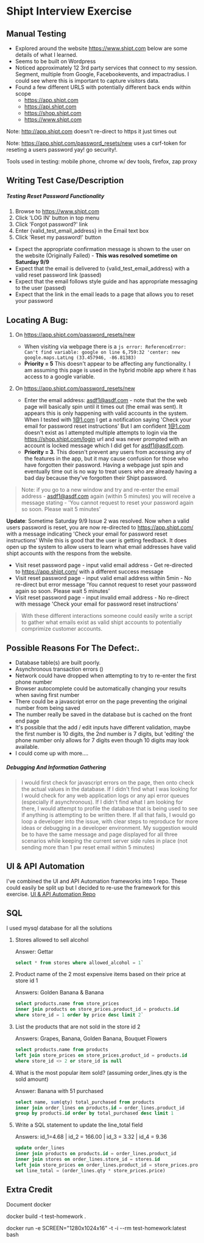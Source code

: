 # Shipt Interview Exercise

## Manual Testing

* Explored around the website https://www.shipt.com below are some details of what I learned.
* Seems to be built on Wordpress
* Noticed approximately 12 3rd party services that connect to my session. Segment, multiple from Google, Facebookevents, and impactradius. I could see where this is important to capture visitors data.
* Found a few different URLS with potentially different back ends within scope
    * https://app.shipt.com
    * https://api.shipt.com
    * https://shop.shipt.com
    * https://www.shipt.com

Note: http://app.shipt.com doesn't re-direct to https it just times out

Note: https://app.shipt.com/password_resets/new uses a csrf-token for reseting a users password yay! go security!.

Tools used in testing: mobile phone, chrome w/ dev tools, firefox, zap proxy

## Writing Test Case/Description
##### Testing Reset Password Functionality
1. Browse to https://www.shipt.com
2. Click 'LOG IN' button in top menu
3. Click 'Forgot password?' link
4. Enter {valid_test_email_address} in the Email text box
5. Click 'Reset my password!' button

* Expect the appropriate confirmation message is shown to the user on the website (Originally Failed) - **This was resolved sometime on Saturday 9/9**
* Expect that the email is delivered to {valid_test_email_address} with a valid reset password link (passed)
* Expect that the email follows style guide and has appropriate messaging to the user (passed)
* Expect that the link in the email leads to a page that allows you to reset your password


## Locating A Bug:
1.  On https://app.shipt.com/password_resets/new
    * When visiting via webpage there is a `js error: ReferenceError: Can't find variable: google on line 6,759:32 'center: new google.maps.LatLng (33.457946, -86.81383)`
    * **Priority = 5**  This doesn't appear to be affecting any functionality. I am assuming this page is used in the hybrid mobile app where it has access to a google variable.

1. On https://app.shipt.com/password_resets/new
    * Enter the email address: asdf1@asdf.com - note that the the web page will basically spin until it times out (the email was sent). It appears this is only happening with valid accounts in the system.  When I tested with 1@1.com I get a notification saying 'Check your email for password reset instructions' But I am confident 1@1.com doesn't exist as I attempted multiple attempts to login via the https://shop.shipt.com/login url and was never prompted with an account is locked message which I did get for asdf1@asdf.com.
    * **Priority = 3**. This doesn't prevent any users from accessing any of the features in the app, but it may cause confusion for those who have forgotten their password. Having a webpage just spin and eventually time out is no way to treat users who are already having a bad day because they've forgotten their Shipt password.

> Note: if you go to a new window and try and re-enter the email address - asdf1@asdf.com again (within 5 minutes) you will receive a message stating - 'You cannot request to reset your password again so soon. Please wait 5 minutes'

**Update**: Sometime Saturday 9/9 Issue 2 was resolved. Now when a valid users password is reset, you are now re-directed to https://app.shipt.com/ with a message indicating 'Check your email for password reset instructions'
While this is good that the user is getting feedback. It does open up the system to allow users to learn what email addresses have valid shipt accounts with the respons from the website.
* Visit reset password page - input valid email address - Get re-directed to https://app.shipt.com/ with a different success message
* Visit reset password page - input valid email address within 5min - No re-direct but error message 'You cannot request to reset your password again so soon. Please wait 5 minutes'
* Visit reset password page - input invalid email address - No re-direct with message 'Check your email for password reset instructions'
> With these different interactions someone could easily write a script to gather what emails exist as valid shipt accounts to potentially comprimize customer accounts.


## Possible Reasons For The Defect:.
* Database table(s) are built poorly.
* Asynchronous transaction errors ()
* Network could have dropped when attempting to try to re-enter the first phone number
* Browser autocomplete could be automatically changing your results when saving first number
* There could be a javascript error on the page preventing the original number from being saved
* The number really be saved in the database but is cached on the front end page
* It's possible that the add / edit inputs have different validation, maybe the first number is 10 digits, the 2nd number is 7 digits, but 'editing' the phone number only allows for 7 digits even though 10 digits may look available.
* I could come up with more....

##### Debugging And Information Gathering
> I would first check for javascript errors on the page, then onto check the actual values in the database. If I didn't find what I was looking for I would check for any web application logs or any api error queues (especially if asynchronous). If I didn't find what I am looking for there, I would attempt to profile the database that is being used to see if anything is attempting to be written there. If all that fails, I would go loop a developer into the issue, with clear steps to reproduce for more ideas or debugging in a developer environment. My suggestion would be to have the same message and page displayed for all three scenarios while keeping the current server side rules in place (not sending more than 1 pw reset email within 5 minutes)

## UI & API Automation
I've combined the UI and API Automation frameworks into 1 repo. These could easily be split up but I decided to re-use the framework for this exercise.
[UI & API Automation Repo](https://github.com/utchbe/THREE-LITTLE-PIGS/tree/master/test_automation)

## SQL

I used mysql database for all the solutions

1. Stores allowed to sell alcohol

    Answer: Gettar
    ```sql
    select * from stores where allowed_alcohol = 1`
    ```
1. Product name of the 2 most expensive items based on their price at store id 1

    Answers: Golden Banana & Banana
    ```sql
    select products.name from store_prices
    inner join products on store_prices.product_id = products.id
    where store_id = 1 order by price desc limit 2`
    ```

1. List the products that are not sold in the store id 2

    Answers: Grapes, Banana, Golden Banana, Bouquet Flowers
    ```sql
    select products.name from products
    left join store_prices on store_prices.product_id = products.id
    where store_id <> 2 or store_id is null
    ```

1. What is the most popular item sold?  (assuming order_lines.qty is the sold amount)

    Answer: Banana with 51 purchased
    ```sql
    select name, sum(qty) total_purchased from products
    inner join order_lines on products.id = order_lines.product_id
    group by products.id order by total_purchased desc limit 1
    ```
1. Write a SQL statement to update the line_total field

    Answers: id_1=4.68 | id_2 = 166.00 | id_3 = 3.32 | id_4 = 9.36
    ```sql
    update order_lines
    inner join products on products.id = order_lines.product_id
    inner join stores on order_lines.store_id = stores.id
    left join store_prices on order_lines.product_id = store_prices.product_id and order_lines.store_id =store_prices.store_id
    set line_total = (order_lines.qty * store_prices.price)
    ```

## Extra Credit
Document docker

docker build -t test-homework .

docker run -e SCREEN="1280x1024x16" -t -i --rm test-homework:latest bash